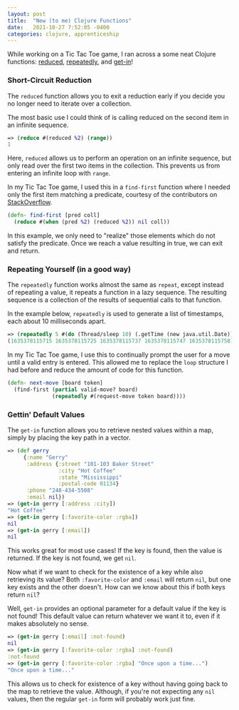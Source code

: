 ```yaml
---
layout: post
title:  "New (to me) Clojure Functions"
date:   2021-10-27 7:52:05 -0400
categories: clojure, apprenticeship
---
```


While working on a Tic Tac Toe game, I ran across a some neat Clojure functions:
[reduced][clojure-reduced], [repeatedly][clojure-repeatedly], and 
[get-in][clojure-get-in]!

### Short-Circuit Reduction

The `reduced` function allows you to exit a reduction early if you decide you
no longer need to iterate over a collection.

The most basic use I could think of is calling reduced on the second item 
in an infinite sequence.

````clojure
=> (reduce #(reduced %2) (range))
1
````

Here, `reduced` allows us to perform an operation on an infinite sequence, 
but only read over the first two items in the collection. This prevents us 
from entering an infinite loop with `range`.

In my Tic Tac Toe game, I used this in a `find-first` function where I needed 
only the first item matching a predicate, courtesy of the contributors on 
[StackOverflow][stack-overflow-reduced]. 

````clojure
(defn- find-first [pred coll]
  (reduce #(when (pred %2) (reduced %2)) nil coll))
````

In this example, we only need to "realize" those elements which do not satisfy 
the predicate. Once we reach a value resulting in true, we can exit and return.

### Repeating Yourself (in a good way)

The `repeatedly` function works almost the same as `repeat`, except instead of
repeating a value, it repeats a function in a lazy sequence. The resulting 
sequence is a collection of the results of sequential calls to that function.

In the example below, `repeatedly` is used to generate a list of timestamps,
each about 10 milliseconds apart.

````clojure
=> (repeatedly 5 #(do (Thread/sleep 10) (.getTime (new java.util.Date))))
(1635378115715 1635378115725 1635378115737 1635378115747 1635378115758)
````

In my Tic Tac Toe game, I use this to continually prompt the user for a move
until a valid entry is entered. This allowed me to replace the `loop`
structure I had before and reduce the amount of code for this function.

````clojure
(defn- next-move [board token]
  (find-first (partial valid-move? board)
              (repeatedly #(request-move token board))))
````

### Gettin' Default Values

The `get-in` function allows you to retrieve nested values within a map, simply by placing the 
key path in a vector.

````clojure
=> (def gerry
     {:name "Gerry"
      :address {:street "101-103 Baker Street"
                :city "Hot Coffee"
                :state "Mississippi"
                :postal-code 01134}
      :phone "248-434-5508"
      :email nil})
=> (get-in gerry [:address :city])
"Hot Coffee"
=> (get-in gerry [:favorite-color :rgba])
nil
=> (get-in gerry [:email])
nil
````

This works great for most use cases! If the key is found, then the value is returned. 
If the key is not found, we get `nil`. 

Now what if we want to check for the existence of a key while also retrieving its value? 
Both `:favorite-color` and `:email` will return `nil`, but one key exists and the other 
doesn't. How can we know about this if both keys return `nil`?

Well, `get-in` provides an optional parameter for a default value if the key is not found!
This default value can return whatever we want it to, even if it makes absolutely no sense.

````clojure
=> (get-in gerry [:email] :not-found)
nil
=> (get-in gerry [:favorite-color :rgba] :not-found)
:not-found
=> (get-in gerry [:favorite-color :rgba] "Once upon a time...")
"Once upon a time..."
````

This allows us to check for existence of a key without having going back to the map to retrieve the value.
Although, if you're not expecting any `nil` values, then the regular `get-in` form will probably work just 
fine.

[clojure-reduced]: https://clojuredocs.org/clojure.core/reduced
[clojure-repeatedly]: https://clojuredocs.org/clojure.core/repeatedly
[clojure-get-in]: https://clojuredocs.org/clojure.core/get-in
[stack-overflow-reduced]: https://stackoverflow.com/questions/10192602/return-first-item-in-a-map-list-sequence-that-satisfies-a-predicate